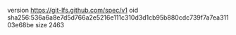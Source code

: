 version https://git-lfs.github.com/spec/v1
oid sha256:536a6a8e7d5d766a2e5216e111c310d3d1cb95b880cdc739f7a7ea31103e68be
size 2463
